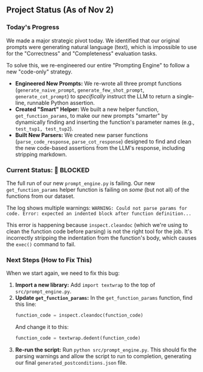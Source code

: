 ## Project Status (As of Nov 2)

### Today's Progress

We made a major strategic pivot today. We identified that our original prompts were generating natural language (text), which is impossible to use for the "Correctness" and "Completeness" evaluation tasks.

To solve this, we re-engineered our entire "Prompting Engine" to follow a new "code-only" strategy.

* **Engineered New Prompts:** We re-wrote all three prompt functions (`generate_naive_prompt`, `generate_few_shot_prompt`, `generate_cot_prompt`) to *specifically* instruct the LLM to return a single-line, runnable Python assertion.
* **Created "Smart" Helper:** We built a new helper function, `get_function_params`, to make our new prompts "smarter" by dynamically finding and inserting the function's parameter names (e.g., `test_tup1, test_tup2`).
* **Built New Parsers:** We created new parser functions (`parse_code_response`, `parse_cot_response`) designed to find and clean the new code-based assertions from the LLM's response, including stripping markdown.

### Current Status: 🛑 BLOCKED

The full run of our new `prompt_engine.py` is failing. Our new `get_function_params` helper function is failing on *some* (but not all) of the functions from our dataset.

The log shows multiple warnings: `WARNING: Could not parse params for code. Error: expected an indented block after function definition...`

This error is happening because `inspect.cleandoc` (which we're using to clean the function code before parsing) is not the right tool for the job. It's incorrectly stripping the indentation from the function's body, which causes the `exec()` command to fail.

### Next Steps (How to Fix This)

When we start again, we need to fix this bug:

1.  **Import a new library:** Add `import textwrap` to the top of `src/prompt_engine.py`.
2.  **Update `get_function_params`:** In the `get_function_params` function, find this line:
    ```python
    function_code = inspect.cleandoc(function_code)
    ```
    And change it to this:
    ```python
    function_code = textwrap.dedent(function_code)
    ```
3.  **Re-run the script:** Run `python src/prompt_engine.py`. This should fix the parsing warnings and allow the script to run to completion, generating our final `generated_postconditions.json` file.
